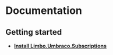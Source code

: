 # Documentation

## Getting started

* [**Install Limbo.Umbraco.Subscriptions**](Getting_started/index.md)